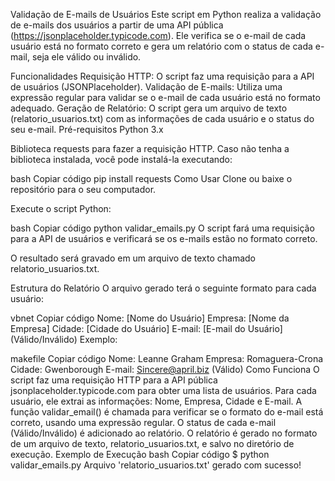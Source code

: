 Validação de E-mails de Usuários
Este script em Python realiza a validação de e-mails dos usuários a partir de uma API pública (https://jsonplaceholder.typicode.com). Ele verifica se o e-mail de cada usuário está no formato correto e gera um relatório com o status de cada e-mail, seja ele válido ou inválido.

Funcionalidades
Requisição HTTP: O script faz uma requisição para a API de usuários (JSONPlaceholder).
Validação de E-mails: Utiliza uma expressão regular para validar se o e-mail de cada usuário está no formato adequado.
Geração de Relatório: O script gera um arquivo de texto (relatorio_usuarios.txt) com as informações de cada usuário e o status do seu e-mail.
Pré-requisitos
Python 3.x

Biblioteca requests para fazer a requisição HTTP. Caso não tenha a biblioteca instalada, você pode instalá-la executando:

bash
Copiar código
pip install requests
Como Usar
Clone ou baixe o repositório para o seu computador.

Execute o script Python:

bash
Copiar código
python validar_emails.py
O script fará uma requisição para a API de usuários e verificará se os e-mails estão no formato correto.

O resultado será gravado em um arquivo de texto chamado relatorio_usuarios.txt.

Estrutura do Relatório
O arquivo gerado terá o seguinte formato para cada usuário:

vbnet
Copiar código
Nome: [Nome do Usuário]
Empresa: [Nome da Empresa]
Cidade: [Cidade do Usuário]
E-mail: [E-mail do Usuário] (Válido/Inválido)
Exemplo:

makefile
Copiar código
Nome: Leanne Graham
Empresa: Romaguera-Crona
Cidade: Gwenborough
E-mail: Sincere@april.biz (Válido)
Como Funciona
O script faz uma requisição HTTP para a API pública jsonplaceholder.typicode.com para obter uma lista de usuários.
Para cada usuário, ele extrai as informações: Nome, Empresa, Cidade e E-mail.
A função validar_email() é chamada para verificar se o formato do e-mail está correto, usando uma expressão regular.
O status de cada e-mail (Válido/Inválido) é adicionado ao relatório.
O relatório é gerado no formato de um arquivo de texto, relatorio_usuarios.txt, e salvo no diretório de execução.
Exemplo de Execução
bash
Copiar código
$ python validar_emails.py
Arquivo 'relatorio_usuarios.txt' gerado com sucesso!